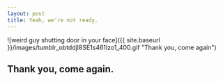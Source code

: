 ```yaml
---
layout: post
title: Yeah, we're not ready. 
---
```

![weird guy shutting door in your face]({{ site.baseurl }}/images/tumblr_obtddjl8SE1s461lzo1_400.gif "Thank you, come again")

Thank you, come again.
---
